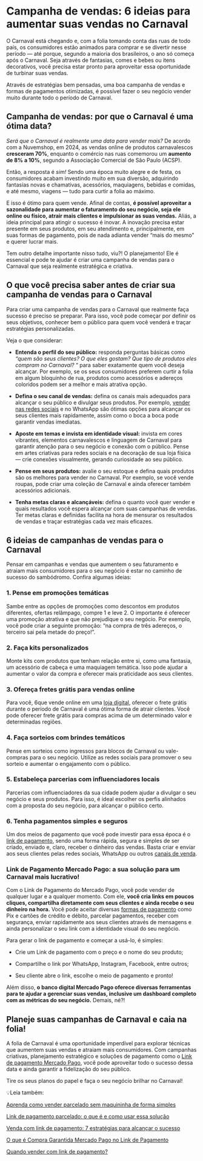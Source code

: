 # Campanha de vendas: 6 ideias para aumentar suas vendas no Carnaval

O Carnaval está chegando e, com a folia tomando conta das ruas de todo país, os consumidores estão animados para comprar e se divertir nesse período — até porque, segundo a maioria dos brasileiros, o ano só começa após o Carnaval. Seja através de fantasias, comes e bebes ou itens decorativos, você precisa estar pronto para aproveitar essa oportunidade de turbinar suas vendas.

Através de estratégias bem pensadas, uma boa campanha de vendas e formas de pagamentos otimizadas, é possível fazer o seu negócio vender muito durante todo o período de Carnaval.

## **Campanha de vendas: por que o Carnaval é uma ótima data?**

*Será que o Carnaval é realmente uma data para vender mais?* De acordo com a Nuvemshop, em 2024, as vendas online de produtos carnavalescos **cresceram 70%**, enquanto o comércio nas ruas comemorou um **aumento de 8% a 10%**, segundo a Associação Comercial de São Paulo (ACSP).

Então, a resposta é *sim!* Sendo uma época muito alegre e de festa, os consumidores acabam investindo muito em sua diversão, adquirindo fantasias novas e chamativas, acessórios, maquiagens, bebidas e comidas, e até mesmo, viagens — tudo para curtir a folia ao máximo.

E isso é ótimo para quem vende. Afinal de contas, **é possível aproveitar a sazonalidade para aumentar o faturamento do seu negócio, seja ele online ou físico, atrair mais clientes e impulsionar as suas vendas.** Aliás, a ideia principal para atingir o sucesso é inovar. A inovação precisa estar presente em seus produtos, em seu atendimento e, principalmente, em suas formas de pagamento, pois de nada adianta vender “mais do mesmo” e querer lucrar mais.

Tem outro detalhe importante nisso tudo, viu?! O planejamento! Ele é essencial e pode te ajudar é criar uma campanha de vendas para o Carnaval que seja realmente estratégica e criativa.

## **O que você precisa saber antes de criar sua campanha de vendas para o Carnaval**

Para criar uma campanha de vendas para o Carnaval que realmente faça sucesso é preciso se preparar. Para isso, você pode começar por definir os seus objetivos, conhecer bem o público para quem você venderá e traçar estratégias personalizadas.

Veja o que considerar:

- **Entenda o perfil do seu público:** responda perguntas básicas como *“quem são seus clientes? O que eles gostam? Que tipo de produtos eles compram no Carnaval?* “ para saber exatamente quem você deseja alcançar. Por exemplo, se os seus consumidores preferem curtir a folia em algum bloquinho de rua, produtos como acessórios e adereços coloridos podem ser a melhor e mais atrativa opção. 

- **Defina o seu canal de vendas:** defina os canais mais adequados para alcançar o seu público e divulgar seus produtos. Por exemplo, [vender nas redes sociais](https://meubolso.mercadopago.com.br/erros-comuns-ao-vender-nas-redes-sociais) e no WhatsApp são ótimas opções para alcançar os seus clientes mais rapidamente, assim como o boca a boca pode garantir vendas imediatas.

- **Aposte em temas e invista em identidade visual:** invista em cores vibrantes, elementos carnavalescos e linguagem de Carnaval para garantir atenção para o seu negócio e conexão com o público. Pense em artes criativas para redes sociais e na decoração de sua loja física — crie conexões visualmente, gerando curiosidade ao seu público.

- **Pense em seus produtos:** avalie o seu estoque e defina quais produtos são os melhores para vender no Carnaval. Por exemplo, se você vende roupas, pode criar uma coleção de Carnaval e ainda oferecer também acessórios adicionais. 

- **Tenha metas claras e alcançáveis:** defina o quanto você quer vender e quais resultados você espera alcançar com suas campanhas de vendas. Ter metas claras e definidas facilita na hora de mensurar os resultados de vendas e traçar estratégias cada vez mais eficazes.

## **6 ideias de campanhas de vendas para o Carnaval**

Pensar em campanhas e vendas que aumentem o seu faturamento e atraiam mais consumidores para o seu negócio é estar no caminho de sucesso do sambódromo. Confira algumas ideias:

### **1. Pense em promoções temáticas**

Sambe entre as opções de promoções como descontos em produtos diferentes, ofertas relâmpago, compre 1 e leve 2. O importante é oferecer uma promoção atrativa e que não prejudique o seu negócio. Por exemplo, você pode criar a seguinte promoção: “na compra de três adereços, o terceiro sai pela metade do preço!”.

### **2. Faça kits personalizados**

Monte kits com produtos que tenham relação entre si, como uma fantasia, um acessório de cabeça e uma maquiagem temática. Isso pode ajudar a aumentar o valor da compra e oferecer mais praticidade aos seus clientes.

### **3. Ofereça fretes grátis para vendas online**

Para você, 6que vende online em uma [loja digital](https://meubolso.mercadopago.com.br/link-de-pagamento-em-loja-digital-de-forma-segura), oferecer o frete grátis durante o período de Carnaval é uma ótima forma de atrair clientes. Você pode oferecer frete grátis para compras acima de um determinado valor e determinadas regiões.

### **4. Faça sorteios com brindes temáticos**

Pense em sorteios como ingressos para blocos de Carnaval ou vale-compras para o seu negócio. Utilize as redes sociais para promover o seu sorteio e aumentar o engajamento com o público.

### **5. Estabeleça parcerias com influenciadores locais**

Parcerias com influenciadores da sua cidade podem ajudar a divulgar o seu negócio e seus produtos. Para isso, é ideal escolher os perfis alinhados com a proposta do seu negócio, para alcançar o público certo.

### **6. Tenha pagamentos simples e seguros**

Um dos meios de pagamento que você pode investir para essa época é o [link de pagamento](https://meubolso.mercadopago.com.br/venda-e-receba-online-com-o-link-de-pagamento), sendo uma forma rápida, segura e simples de ser criado, enviado e, claro, receber o dinheiro das vendas. Basta criar e enviar aos seus clientes pelas redes sociais, WhatsApp ou outros [canais de venda](https://meubolso.mercadopago.com.br/canais-de-venda-qual-o-melhor-para-seu-negocio/).

### Link de Pagamento Mercado Pago: a sua solução para um Carnaval mais lucrativo!

Com o Link de Pagamento do Mercado Pago, você pode vender de qualquer lugar e a qualquer momento. Com ele, **você cria links em poucos cliques, compartilha diretamente com seus clientes e ainda recebe o seu dinheiro na hora.** Você pode aceitar diversas [formas de pagamento](https://meubolso.mercadopago.com.br/ampliar-formas-de-pagamento-no-dia-dos-pais) como Pix e cartões de crédito e débito, parcelar pagamentos, receber com segurança, enviar rapidamente aos seus clientes através de mensagens e ainda personalizar o seu link com a identidade visual do seu negócio.

Para gerar o link de pagamento e começar a usá-lo, é simples:

- Crie um Link de pagamento com o preço e o nome do seu produto;

- Compartilhe o link por WhatsApp, Instagram, Facebook, entre outros;

- Seu cliente abre o link, escolhe o meio de pagamento e pronto!

Além disso, **o banco digital Mercado Pago oferece diversas ferramentas para te ajudar a gerenciar suas vendas, inclusive um dashboard completo com as métricas do seu negócio.** Demais, né?!

## **Planeje suas campanhas de Carnaval e caia na folia!**

A folia de Carnaval é uma oportunidade imperdível para explorar técnicas que aumentem suas vendas e atraiam mais consumidores. Com campanhas criativas, planejamento estratégico e soluções de pagamento como o [Link de pagamento Mercado Pago](https://meubolso.mercadopago.com.br/garanta-mais-seguranca-com-link-de-pagamento-mercado-pago), você pode aproveitar todo o sucesso dessa data e ainda garantir a fidelização do seu público.

Tire os seus planos do papel e faça o seu negócio brilhar no Carnaval!

💡Leia também:

[Aprenda como vender parcelado sem maquininha de forma simples](https://meubolso.mercadopago.com.br/como-vender-parcelado-sem-maquininha)

[Link de pagamento parcelado: o que é e como usar essa solução](https://meubolso.mercadopago.com.br/link-de-pagamento-parcelado-mercado-pago)

[Venda com link de pagamento: 7 estratégias para alcançar o sucesso](https://meubolso.mercadopago.com.br/venda-com-link-de-pagamento)

[O que é Compra Garantida Mercado Pago no Link de Pagamento](https://meubolso.mercadopago.com.br/usar-compra-garantida-mercado-pago-no-link-de-pagamento)

[Quando vender com link de pagamento?](https://meubolso.mercadopago.com.br/quando-vender-com-link-de-pagamento)
